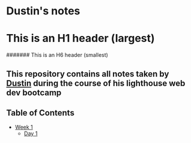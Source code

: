 # Dustin's notes
# This is an H1 header (largest)
####### This is an H6 header (smallest)
## This repository contains all notes taken by [Dustin](https://github.com/Junkpoe) during the course of his lighthouse web dev bootcamp 
## Table of Contents 
  * [Week 1](/Week_1/)
    * [Day 1](/Week_1/Day_1/)
